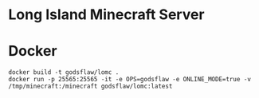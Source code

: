 # Long Island Minecraft Server

# Docker
```
docker build -t godsflaw/lomc .
docker run -p 25565:25565 -it -e OPS=godsflaw -e ONLINE_MODE=true -v /tmp/minecraft:/minecraft godsflaw/lomc:latest
```
